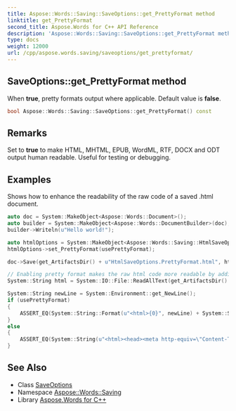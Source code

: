 ```yaml
---
title: Aspose::Words::Saving::SaveOptions::get_PrettyFormat method
linktitle: get_PrettyFormat
second_title: Aspose.Words for C++ API Reference
description: 'Aspose::Words::Saving::SaveOptions::get_PrettyFormat method. When true, pretty formats output where applicable. Default value is false in C++.'
type: docs
weight: 12000
url: /cpp/aspose.words.saving/saveoptions/get_prettyformat/
---
```

## SaveOptions::get_PrettyFormat method


When **true**, pretty formats output where applicable. Default value is **false**.

```cpp
bool Aspose::Words::Saving::SaveOptions::get_PrettyFormat() const
```

## Remarks


Set to **true** to make HTML, MHTML, EPUB, WordML, RTF, DOCX and ODT output human readable. Useful for testing or debugging.

## Examples



Shows how to enhance the readability of the raw code of a saved .html document. 
```cpp
auto doc = System::MakeObject<Aspose::Words::Document>();
auto builder = System::MakeObject<Aspose::Words::DocumentBuilder>(doc);
builder->Writeln(u"Hello world!");

auto htmlOptions = System::MakeObject<Aspose::Words::Saving::HtmlSaveOptions>(Aspose::Words::SaveFormat::Html);
htmlOptions->set_PrettyFormat(usePrettyFormat);

doc->Save(get_ArtifactsDir() + u"HtmlSaveOptions.PrettyFormat.html", htmlOptions);

// Enabling pretty format makes the raw html code more readable by adding tab stop and new line characters.
System::String html = System::IO::File::ReadAllText(get_ArtifactsDir() + u"HtmlSaveOptions.PrettyFormat.html");

System::String newLine = System::Environment::get_NewLine();
if (usePrettyFormat)
{
    ASSERT_EQ(System::String::Format(u"<html>{0}", newLine) + System::String::Format(u"\t<head>{0}", newLine) + System::String::Format(u"\t\t<meta http-equiv=\"Content-Type\" content=\"text/html; charset=utf-8\" />{0}", newLine) + System::String::Format(u"\t\t<meta http-equiv=\"Content-Style-Type\" content=\"text/css\" />{0}", newLine) + System::String::Format(u"\t\t<meta name=\"generator\" content=\"{0} {1}\" />{2}", Aspose::Words::BuildVersionInfo::get_Product(), Aspose::Words::BuildVersionInfo::get_Version(), newLine) + System::String::Format(u"\t\t<title>{0}", newLine) + System::String::Format(u"\t\t</title>{0}", newLine) + System::String::Format(u"\t</head>{0}", newLine) + System::String::Format(u"\t<body style=\"font-family:'Times New Roman'; font-size:12pt\">{0}", newLine) + System::String::Format(u"\t\t<div>{0}", newLine) + System::String::Format(u"\t\t\t<p style=\"margin-top:0pt; margin-bottom:0pt\">{0}", newLine) + System::String::Format(u"\t\t\t\t<span>Hello world!</span>{0}", newLine) + System::String::Format(u"\t\t\t</p>{0}", newLine) + System::String::Format(u"\t\t\t<p style=\"margin-top:0pt; margin-bottom:0pt\">{0}", newLine) + System::String::Format(u"\t\t\t\t<span style=\"-aw-import:ignore\">&#xa0;</span>{0}", newLine) + System::String::Format(u"\t\t\t</p>{0}", newLine) + System::String::Format(u"\t\t</div>{0}", newLine) + System::String::Format(u"\t</body>{0}</html>", newLine), html);
}
else
{
    ASSERT_EQ(System::String(u"<html><head><meta http-equiv=\"Content-Type\" content=\"text/html; charset=utf-8\" />") + u"<meta http-equiv=\"Content-Style-Type\" content=\"text/css\" />" + System::String::Format(u"<meta name=\"generator\" content=\"{0} {1}\" /><title></title></head>", Aspose::Words::BuildVersionInfo::get_Product(), Aspose::Words::BuildVersionInfo::get_Version()) + u"<body style=\"font-family:'Times New Roman'; font-size:12pt\">" + u"<div><p style=\"margin-top:0pt; margin-bottom:0pt\"><span>Hello world!</span></p>" + u"<p style=\"margin-top:0pt; margin-bottom:0pt\"><span style=\"-aw-import:ignore\">&#xa0;</span></p></div></body></html>", html);
}
```

## See Also

* Class [SaveOptions](../)
* Namespace [Aspose::Words::Saving](../../)
* Library [Aspose.Words for C++](../../../)
